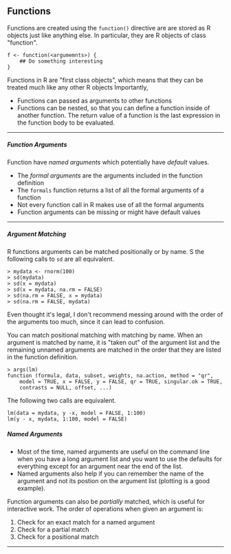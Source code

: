 ## Functions
Functions are created using the 	`function()` directive are are stored as R objects just like anything else. In particular, they are R objects of class "function".

```
f <- function(<argumemnts>) {
    ## Do something interesting
}
```

Functions in R are "first class objects", which means that they can be treated much like any other R objects Importantly,

- Functions can passed as arguments to other functions
- Functions can be nested, so that you can define a function inside of another function. The return value of a function is the last expression in the function body to be evaluated.

---

##### Function Arguments
Function have *named arguments* which potentially have *default* values.

- The *formal arguments* are the arguments included in the function definition
- The `formals` function returns a list of all the formal arguments of a function
- Not every function call in R makes use of all the formal arguments
- Function arguments can be missing or might have default values

---

##### Argument Matching
R functions arguments can be matched positionally or by name. S the following calls to `sd` are all equivalent. 

```
> mydata <- rnorm(100)
> sd(mydata)
> sd(x = mydata)
> sd(x = mydata, na.rm = FALSE)
> sd(na.rm = FALSE, x = mydata)
> sd(na.rm = FALSE, mydata)
```

Even thought it's legal, I don't recommend messing around with the order of the arguments too much, since it can lead to confusion.

You can match positional matching with matching by name. When an argument is matched by name, it is "taken out" of the argument list and the remaining unnamed arguments are matched in the order that they are listed in the function definition.

```
> args(lm)
function (formula, data, subset, weights, na.action, method = "qr", 
    model = TRUE, x = FALSE, y = FALSE, qr = TRUE, singular.ok = TRUE, 
    contrasts = NULL, offset, ...) 
```

The following two calls are equivalent. 

```
lm(data = mydata, y -x, model = FALSE, 1:100)
lm(y - x, mydata, 1:100, model = FALSE)
```

##### Named Arguments

- Most of the time, named arguments are useful on the command line when you have a long argument list and you want to use the defaults for everything except for an argument near the end of the list.
- Named arguments also help if you can remember the name of the argument and not its postion on the argument list (plotting is a good example).

Function arguments can also be *partially* matched, which is useful for interactive work. The order of operations when given an argument is:
1. Check for an exact match for a named argument
2. Check for a partial match
3. Check for a positional match

---




























